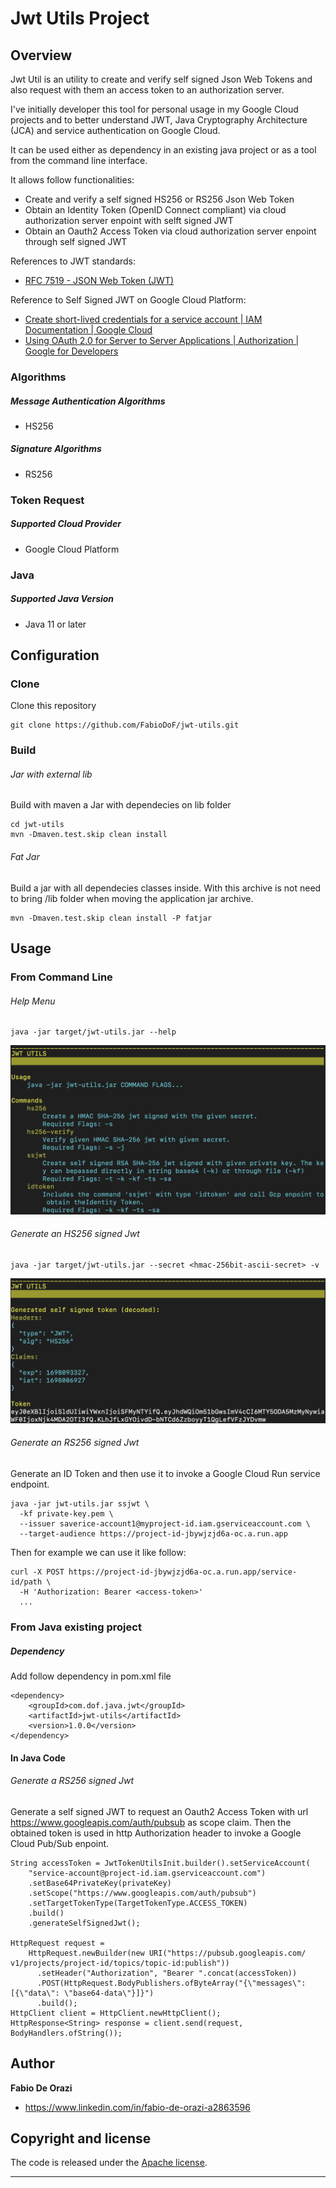 # Jwt Utils Project
## Overview
Jwt Util is an utility to create and verify self signed Json Web Tokens and also request with them an access token to an authorization server.

I've initially developer this tool for personal usage in my Google Cloud projects and to better understand JWT, Java Cryptography Architecture (JCA) and service authentication on Google Cloud.

It can be used either as dependency in an existing java project or as a tool from the command line interface.

It allows follow functionalities:
* Create and verify a self signed HS256 or RS256 Json Web Token
* Obtain an Identity Token (OpenID Connect compliant) via cloud authorization server enpoint with selft signed JWT
* Obtain an Oauth2 Access Token via cloud authorization server enpoint through self signed JWT

References to JWT standards:
* [RFC 7519 - JSON Web Token (JWT)](https://datatracker.ietf.org/doc/html/rfc7519)

Reference to Self Signed JWT on Google Cloud Platform:
* [Create short-lived credentials for a service account | IAM Documentation | Google Cloud](https://cloud.google.com/iam/docs/create-short-lived-credentials-direct#sa-credentials-jwt)
* [Using OAuth 2.0 for Server to Server Applications | Authorization | Google for Developers](https://developers.google.com/identity/protocols/oauth2/service-account)

### Algorithms
##### Message Authentication Algorithms
* HS256
##### Signature Algorithms
* RS256
### Token Request
##### Supported Cloud Provider
* Google Cloud Platform
### Java
##### Supported Java Version
* Java 11 or later
## Configuration
### Clone
Clone this repository
```
git clone https://github.com/FabioDoF/jwt-utils.git
```
### Build
###### Jar with external lib
Build with maven a Jar with dependecies on lib folder
```
cd jwt-utils
mvn -Dmaven.test.skip clean install
```
###### Fat Jar
Build a jar with all dependecies classes inside. With this archive is not need to bring /lib folder
when moving the application jar archive.
```
mvn -Dmaven.test.skip clean install -P fatjar
```

## Usage
### From Command Line
###### Help Menu
```
java -jar target/jwt-utils.jar --help
```
![Alt text](screen/jwt-token-utils-help.png)
###### Generate an HS256 signed Jwt
```
java -jar target/jwt-utils.jar --secret <hmac-256bit-ascii-secret> -v
```
![Alt text](screen/jwt-token-utils-hs256-verbose.png)
###### Generate an RS256 signed Jwt
Generate an ID Token and then use it to invoke a Google Cloud Run service endpoint.
```
java -jar jwt-utils.jar ssjwt \
  -kf private-key.pem \
  --issuer saverice-account1@myproject-id.iam.gserviceaccount.com \
  --target-audience https://project-id-jbywjzjd6a-oc.a.run.app
```
Then for example we can use it like follow:
```
curl -X POST https://project-id-jbywjzjd6a-oc.a.run.app/service-id/path \
  -H 'Authorization: Bearer <access-token>'
  ...
```
### From Java existing project
##### Dependency
Add follow dependency in pom.xml file
```
<dependency>
    <groupId>com.dof.java.jwt</groupId>
    <artifactId>jwt-utils</artifactId>
    <version>1.0.0</version>
</dependency>
```
#### In Java Code
###### Generate a RS256 signed Jwt
Generate a self signed JWT to request an Oauth2 Access Token with url https://www.googleapis.com/auth/pubsub as scope claim.
Then the obtained token is used in http Authorization header to invoke a Google Cloud Pub/Sub enpoint.
```
String accessToken = JwtTokenUtilsInit.builder().setServiceAccount(
    "service-account@project-id.iam.gserviceaccount.com")
    .setBase64PrivateKey(privateKey)
    .setScope("https://www.googleapis.com/auth/pubsub")
    .setTargetTokenType(TargetTokenType.ACCESS_TOKEN)
    .build()
    .generateSelfSignedJwt();

HttpRequest request =
    HttpRequest.newBuilder(new URI("https://pubsub.googleapis.com/ v1/projects/project-id/topics/topic-id:publish"))
      .setHeader("Authorization", "Bearer ".concat(accessToken))
      .POST(HttpRequest.BodyPublishers.ofByteArray("{\"messages\": [{\"data\": \"base64-data\"}]}")
      .build();
HttpClient client = HttpClient.newHttpClient();
HttpResponse<String> response = client.send(request, BodyHandlers.ofString());
```
## Author

**Fabio De Orazi**

* https://www.linkedin.com/in/fabio-de-orazi-a2863596
## Copyright and license

The code is released under the [Apache license](LICENSE?raw=true).

---------------------------------------

